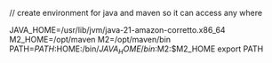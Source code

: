 // create environment for java and maven so it can access any where

JAVA_HOME=/usr/lib/jvm/java-21-amazon-corretto.x86_64
M2_HOME=/opt/maven
M2=/opt/maven/bin
PATH=$PATH:$HOME:/bin/$JAVA_HOME/bin:$M2:$M2_HOME
export PATH



